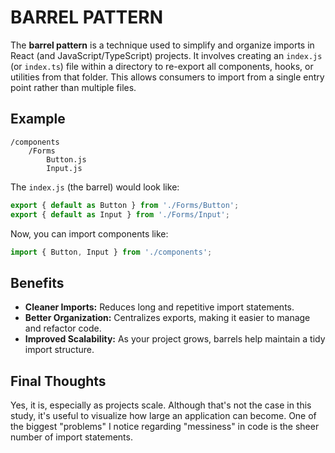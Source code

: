 # BARREL PATTERN

The **barrel pattern** is a technique used to simplify and organize imports in React (and JavaScript/TypeScript) projects. It involves creating an `index.js` (or `index.ts`) file within a directory to re-export all components, hooks, or utilities from that folder. This allows consumers to import from a single entry point rather than multiple files.

## Example

```
/components
    /Forms
        Button.js
        Input.js
```

The `index.js` (the barrel) would look like:

```js
export { default as Button } from './Forms/Button';
export { default as Input } from './Forms/Input';
```

Now, you can import components like:

```js
import { Button, Input } from './components';
```

## Benefits

- **Cleaner Imports:** Reduces long and repetitive import statements.
- **Better Organization:** Centralizes exports, making it easier to manage and refactor code.
- **Improved Scalability:** As your project grows, barrels help maintain a tidy import structure.

## Final Thoughts

Yes, it is, especially as projects scale. Although that's not the case in this study, it's useful to visualize how large an application can become. One of the biggest "problems" I notice regarding "messiness" in code is the sheer number of import statements.
